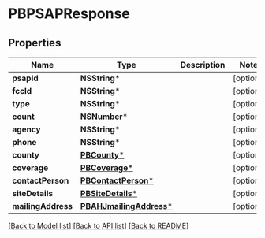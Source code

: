 # PBPSAPResponse

## Properties
Name | Type | Description | Notes
------------ | ------------- | ------------- | -------------
**psapId** | **NSString*** |  | [optional] 
**fccId** | **NSString*** |  | [optional] 
**type** | **NSString*** |  | [optional] 
**count** | **NSNumber*** |  | [optional] 
**agency** | **NSString*** |  | [optional] 
**phone** | **NSString*** |  | [optional] 
**county** | [**PBCounty***](PBCounty.md) |  | [optional] 
**coverage** | [**PBCoverage***](PBCoverage.md) |  | [optional] 
**contactPerson** | [**PBContactPerson***](PBContactPerson.md) |  | [optional] 
**siteDetails** | [**PBSiteDetails***](PBSiteDetails.md) |  | [optional] 
**mailingAddress** | [**PBAHJmailingAddress***](PBAHJmailingAddress.md) |  | [optional] 

[[Back to Model list]](../README.md#documentation-for-models) [[Back to API list]](../README.md#documentation-for-api-endpoints) [[Back to README]](../README.md)


